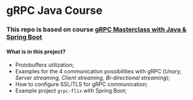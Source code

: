 # gRPC Java Course
### This repo is based on course [gRPC Masterclass with Java & Spring Boot](https://www.udemy.com/course/grpc-the-complete-guide-for-java-developers/)

#### What is in this project?
* Protobuffers utilization;
* Examples for the 4 communication possibilities with gRPC (_Unary, Server streaming, Client streaming, Bi-directional streaming_);
* How to configure SSL/TLS for gRPC communication;
* Example project `grpc-flix` with Spring Boot;

